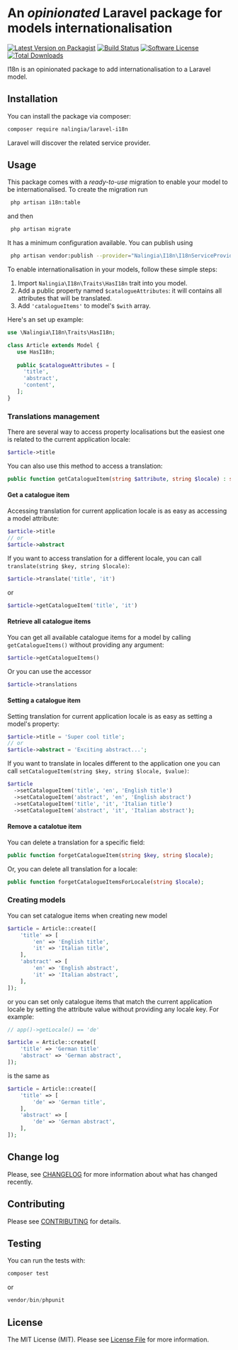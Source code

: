 An _opinionated_ Laravel package for models internationalisation
=======================

[![Latest Version on Packagist](https://img.shields.io/packagist/v/nalingia/laravel-i18n.svg?style=flat-square)](https://packagist.org/packages/nalingia/laravel-i18n)
[![Build Status](https://travis-ci.com/nalingia/laravel-i18n.svg?branch=master)](https://travis-ci.com/nalingia/laravel-i18n)
[![Software License](https://img.shields.io/badge/license-MIT-brightgreen.svg?style=flat-square)](LICENSE.md)
[![Total Downloads](https://img.shields.io/packagist/dt/nalingia/laravel-i18n.svg?style=flat-square)](https://packagist.org/packages/nalingia/laravel-i18n)

I18n is an opinionated package to add internationalisation to a Laravel model.

## Installation
You can install the package via composer:
```bash
composer require nalingia/laravel-i18n
```

Laravel will discover the related service provider.

## Usage
This package comes with a _ready-to-use_ migration to enable your model to be internationalised. To create the migration run
```bash
 php artisan i18n:table
```
and then
```bash
 php artisan migrate
```

It has a minimum configuration available. You can publish using
```bash
 php artisan vendor:publish --provider="Nalingia\I18n\I18nServiceProvider" --tag="config"
```

To enable internationalisation in your models, follow these simple steps:
1. Import `Nalingia\I18n\Traits\HasI18n` trait into you model.
2. Add a public property named `$catalogueAttributes`: it will contains all attributes that will be translated.
3. Add `'catalogueItems'` to model's `$with` array.

Here's an set up example:
 ```php
use \Nalingia\I18n\Traits\HasI18n;

class Article extends Model {
    use HasI18n;
    
    public $catalogueAttributes = [
      'title',
      'abstract',
      'content',
    ];
}
 ```
 
### Translations management
There are several way to access property localisations but the easiest one is related to the current application locale:
```php
$article->title
```
You can also use this method to access a translation:
```php
public function getCatalogueItem(string $attribute, string $locale) : string
```
#### Get a catalogue item
Accessing translation for current application locale is as easy as accessing a model attribute:
```php
$article->title
// or
$article->abstract
```
If you want to access translation for a different locale, you can call `translate(string $key, string $locale)`:
```php
$article->translate('title', 'it')
```
or
```php
$article->getCatalogueItem('title', 'it')
```

#### Retrieve all catalogue items
You can get all available catalogue items for a model by calling `getCatalogueItems()` without providing any argument:
```php
$article->getCatalogueItems()
```
Or you can use the accessor
```php
$article->translations
```

#### Setting a catalogue item
Setting translation for current application locale is as easy as setting a model's property:
```php
$article->title = 'Super cool title';
// or
$article->abstract = 'Exciting abstract...';
```

If you want to translate in locales different to the application one you can call `setCatalogueItem(string $key, string $locale, $value)`:
```php
$article
  ->setCatalogueItem('title', 'en', 'English title')
  ->setCatalogueItem('abstract', 'en', 'English abstract')
  ->setCatalogueItem('title', 'it', 'Italian title')
  ->setCatalogueItem('abstract', 'it', 'Italian abstract');
```

#### Remove a catalotue item
You can delete a translation for a specific field:
```php
public function forgetCatalogueItem(string $key, string $locale);
```
Or, you can delete all translation for a locale:
```php
public function forgetCatalogueItemsForLocale(string $locale);
```

### Creating models
You can set catalogue items when creating new model
```php
$article = Article::create([
    'title' => [
        'en' => 'English title',
        'it' => 'Italian title',
    ],
    'abstract' => [
        'en' => 'English abstract',
        'it' => 'Italian abstract',
    ],
]);
```
or you can set only catalogue items that match the current application locale by setting the attribute value without providing any locale key. For example:
```php
// app()->getLocale() == 'de'

$article = Article::create([
    'title' => 'German title'
    'abstract' => 'German abstract',
]);
```
is the same as
```php
$article = Article::create([
    'title' => [
        'de' => 'German title',
    ],
    'abstract' => [
        'de' => 'German abstract',
    ],
]);
```

## Change log
Please, see [CHANGELOG](CHANGELOG.md) for more information about what has changed recently.

## Contributing
Please see [CONTRIBUTING](CONTRIBUTING.md) for details.

## Testing
You can run the tests with:
```php
composer test
```
or
```php
vendor/bin/phpunit
``` 

## License
The MIT License (MIT). Please see [License File](LICENSE.md) for more information.